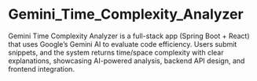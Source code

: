 # Gemini_Time_Complexity_Analyzer
Gemini Time Complexity Analyzer is a full-stack app (Spring Boot + React) that uses Google’s Gemini AI to evaluate code efficiency. Users submit snippets, and the system returns time/space complexity with clear explanations, showcasing AI-powered analysis, backend API design, and frontend integration.
